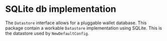 SQLite db implementation
========================

The `Datastore` interface allows for a pluggable wallet database. This package contain a workable `Datastore` implementation using SQLite. This is the datastore used by `NewDefaultConfig`.
